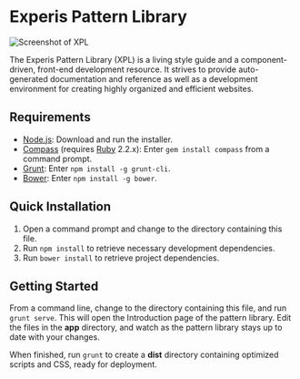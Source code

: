 # Experis Pattern Library

![Screenshot of XPL](http://portfolio.thomashigginbotham.com/images/xpl/xpl-banner-large.png)

The Experis Pattern Library (XPL) is a living style guide and a component-driven, front-end development resource. It strives to provide auto-generated documentation and reference as well as a development environment for creating highly organized and efficient websites.

## Requirements
* [Node.js](http://nodejs.org/): Download and run the installer.
* [Compass](http://compass-style.org/) (requires [Ruby](https://www.ruby-lang.org/en/downloads/) 2.2.x): Enter `gem install compass` from a command prompt.
* [Grunt](http://gruntjs.com/): Enter `npm install -g grunt-cli`.
* [Bower](http://bower.io/): Enter `npm install -g bower`.

## Quick Installation
1. Open a command prompt and change to the directory containing this file.
2. Run `npm install` to retrieve necessary development dependencies.
3. Run `bower install` to retrieve project dependencies.

## Getting Started

From a command line, change to the directory containing this file, and run `grunt serve`. This will open the Introduction page of the pattern library. Edit the files in the **app** directory, and watch as the pattern library stays up to date with your changes.

When finished, run `grunt` to create a **dist** directory containing optimized scripts and CSS, ready for deployment.
